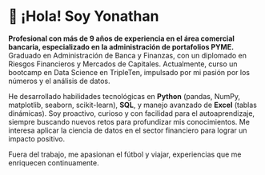 # 👋 ¡Hola! Soy Yonathan

**Profesional con más de 9 años de experiencia en el área comercial bancaria, especializado en la administración de portafolios PYME.**  
Graduado en Administración de Banca y Finanzas, con un diplomado en Riesgos Financieros y Mercados de Capitales. Actualmente, curso un bootcamp en Data Science en TripleTen, impulsado por mi pasión por los números y el análisis de datos.

He desarrollado habilidades tecnológicas en **Python** (pandas, NumPy, matplotlib, seaborn, scikit-learn), **SQL**, y manejo avanzado de **Excel** (tablas dinámicas). Soy proactivo, curioso y con facilidad para el autoaprendizaje, siempre buscando nuevos retos para profundizar mis conocimientos. Me interesa aplicar la ciencia de datos en el sector financiero para lograr un impacto positivo.

Fuera del trabajo, me apasionan el fútbol y viajar, experiencias que me enriquecen continuamente.

